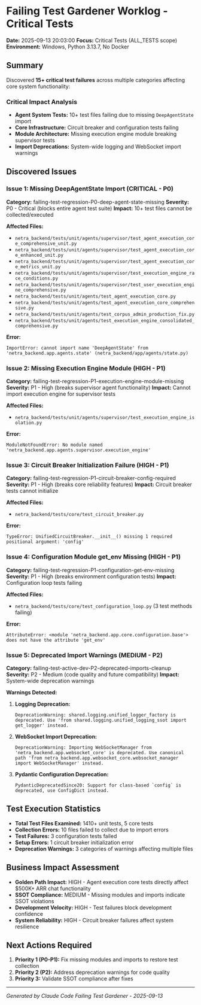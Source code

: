 # Failing Test Gardener Worklog - Critical Tests
**Date:** 2025-09-13 20:03:00
**Focus:** Critical Tests (ALL_TESTS scope)
**Environment:** Windows, Python 3.13.7, No Docker

## Summary
Discovered **15+ critical test failures** across multiple categories affecting core system functionality:

### Critical Impact Analysis
- **Agent System Tests:** 10+ test files failing due to missing `DeepAgentState` import
- **Core Infrastructure:** Circuit breaker and configuration tests failing
- **Module Architecture:** Missing execution engine module breaking supervisor tests
- **Import Deprecations:** System-wide logging and WebSocket import warnings

## Discovered Issues

### Issue 1: Missing DeepAgentState Import (CRITICAL - P0)
**Category:** failing-test-regression-P0-deep-agent-state-missing
**Severity:** P0 - Critical (blocks entire agent test suite)
**Impact:** 10+ test files cannot be collected/executed

**Affected Files:**
- `netra_backend/tests/unit/agents/supervisor/test_agent_execution_core_comprehensive_unit.py`
- `netra_backend/tests/unit/agents/supervisor/test_agent_execution_core_enhanced_unit.py`
- `netra_backend/tests/unit/agents/supervisor/test_agent_execution_core_metrics_unit.py`
- `netra_backend/tests/unit/agents/supervisor/test_execution_engine_race_conditions.py`
- `netra_backend/tests/unit/agents/supervisor/test_user_execution_engine_comprehensive.py`
- `netra_backend/tests/unit/agents/test_agent_execution_core.py`
- `netra_backend/tests/unit/agents/test_agent_execution_core_comprehensive.py`
- `netra_backend/tests/unit/agents/test_corpus_admin_production_fix.py`
- `netra_backend/tests/unit/agents/test_execution_engine_consolidated_comprehensive.py`

**Error:**
```
ImportError: cannot import name 'DeepAgentState' from 'netra_backend.app.agents.state' (netra_backend/app/agents/state.py)
```

### Issue 2: Missing Execution Engine Module (HIGH - P1)
**Category:** failing-test-regression-P1-execution-engine-module-missing
**Severity:** P1 - High (breaks supervisor agent functionality)
**Impact:** Cannot import execution engine for supervisor tests

**Affected Files:**
- `netra_backend/tests/unit/agents/supervisor/test_execution_engine_isolation.py`

**Error:**
```
ModuleNotFoundError: No module named 'netra_backend.app.agents.supervisor.execution_engine'
```

### Issue 3: Circuit Breaker Initialization Failure (HIGH - P1)
**Category:** failing-test-regression-P1-circuit-breaker-config-required
**Severity:** P1 - High (breaks core reliability features)
**Impact:** Circuit breaker tests cannot initialize

**Affected Files:**
- `netra_backend/tests/core/test_circuit_breaker.py`

**Error:**
```
TypeError: UnifiedCircuitBreaker.__init__() missing 1 required positional argument: 'config'
```

### Issue 4: Configuration Module get_env Missing (HIGH - P1)
**Category:** failing-test-regression-P1-configuration-get-env-missing
**Severity:** P1 - High (breaks environment configuration tests)
**Impact:** Configuration loop tests failing

**Affected Files:**
- `netra_backend/tests/core/test_configuration_loop.py` (3 test methods failing)

**Error:**
```
AttributeError: <module 'netra_backend.app.core.configuration.base'> does not have the attribute 'get_env'
```

### Issue 5: Deprecated Import Warnings (MEDIUM - P2)
**Category:** failing-test-active-dev-P2-deprecated-imports-cleanup
**Severity:** P2 - Medium (code quality and future compatibility)
**Impact:** System-wide deprecation warnings

**Warnings Detected:**
1. **Logging Deprecation:**
   ```
   DeprecationWarning: shared.logging.unified_logger_factory is deprecated. Use 'from shared.logging.unified_logging_ssot import get_logger' instead.
   ```

2. **WebSocket Import Deprecation:**
   ```
   DeprecationWarning: Importing WebSocketManager from 'netra_backend.app.websocket_core' is deprecated. Use canonical path 'from netra_backend.app.websocket_core.websocket_manager import WebSocketManager' instead.
   ```

3. **Pydantic Configuration Deprecation:**
   ```
   PydanticDeprecatedSince20: Support for class-based `config` is deprecated, use ConfigDict instead.
   ```

## Test Execution Statistics
- **Total Test Files Examined:** 1410+ unit tests, 5 core tests
- **Collection Errors:** 10 files failed to collect due to import errors
- **Test Failures:** 3 configuration tests failed
- **Setup Errors:** 1 circuit breaker initialization error
- **Deprecation Warnings:** 3 categories of warnings affecting multiple files

## Business Impact Assessment
- **Golden Path Impact:** HIGH - Agent execution core tests directly affect $500K+ ARR chat functionality
- **SSOT Compliance:** MEDIUM - Missing modules and imports indicate SSOT violations
- **Development Velocity:** HIGH - Test failures block development confidence
- **System Reliability:** HIGH - Circuit breaker failures affect system resilience

## Next Actions Required
1. **Priority 1 (P0-P1):** Fix missing modules and imports to restore test collection
2. **Priority 2 (P2):** Address deprecation warnings for code quality
3. **Priority 3:** Validate SSOT compliance after fixes

---
*Generated by Claude Code Failing Test Gardener - 2025-09-13*